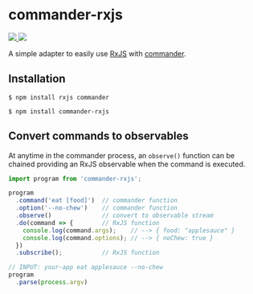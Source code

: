 # commander-rxjs

  <!-- NPM: -->
<a href="https://www.npmjs.com/package/commander-rxjs">
  <img src="https://img.shields.io/npm/v/commander-rxjs.svg?style=flat"/>
  <!-- TravisCI: -->
</a><a href="https://travis-ci.org/nickbreaton/commander-rxjs">
  <img src="https://img.shields.io/travis/nickbreaton/commander-rxjs/master.svg?style=flat"/>
</a>

A simple adapter to easily use [RxJS](https://github.com/ReactiveX/RxJS) with [commander](https://github.com/tj/commander.js).

## Installation

```
$ npm install rxjs commander

$ npm install commander-rxjs
```

## Convert commands to observables

At anytime in the commander process, an `observe()` function can be chained providing an RxJS observable when the command is executed.

```js
import program from 'commander-rxjs';

program
  .command('eat [food]')  // commander function
  .option('--no-chew')    // commander function
  .observe()              // convert to observable stream
  .do(command => {        // RxJS function
    console.log(command.args);    // --> { food: "applesauce" }
    console.log(command.options); // --> { noChew: true }
  })
  .subscribe();           // RxJS function

// INPUT: your-app eat applesauce --no-chew
program
  .parse(process.argv)
```
